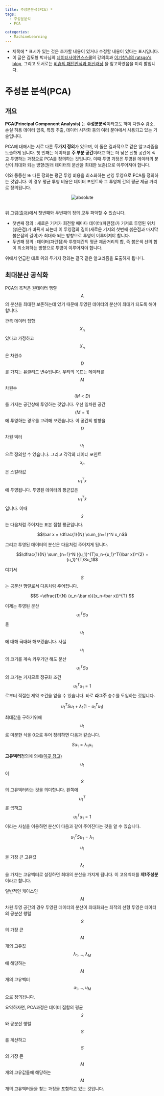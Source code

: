 ```yaml
---
title: 주성분분석(PCA) *
tags:
  - 주성분분석
  - PCA

categories:
  - MachineLearning
---
```


- 제목에 * 표시가 있는 것은 추가할 내용이 있거나 수정할 내용이 있다는 표시입니다.
- 이 글은 김도형 박사님의 <a href="https://datascienceschool.net/">데이터사이언스스쿨</a>의 강의록과 <a href="https://ratsgo.github.io/">이기창님의 ratsgo's blog</a>, 그리고 도서로는 <a href="https://www.google.com/imgres?imgurl=http://t1.gstatic.com/images?q%3Dtbn:ANd9GcQTNaO1S8OepMrlVwqXRaZZrRA6r20i5YVs7W8DrmqUUFI4hMGu&imgrefurl=https://books.google.com/books/about/Pattern_Recognition_and_Machine_Learning.html?id%3DkOXDtAEACAAJ%26source%3Dkp_cover&h=1080&w=753&tbnid=RaJaTb74pCAENM:&q=%ED%8C%A8%ED%84%B4+%EC%9D%B8%EC%8B%9D%EA%B3%BC+%EA%B8%B0%EA%B3%84+%ED%95%99%EC%8A%B5&tbnh=160&tbnw=111&usg=AI4_-kRrLNV8X_BiAzeQJwy9KQJE9XHfGA&vet=12ahUKEwiWvLeM4PHfAhXHw7wKHWt9AOIQ_B0wCXoECAYQEQ..i&docid=b2dKjxvzbtRRzM&itg=1&hl=ko-KR&sa=X&ved=2ahUKEwiWvLeM4PHfAhXHw7wKHWt9AOIQ_B0wCXoECAYQEQ">비숍의 패턴인식과 머신러닝</a> 을 참고하였음을 미리 밝힙니다.

# 주성분 분석(PCA)

## 개요

**PCA(Principal Component Analysis)** 는 **주성분분석**이라고도 하며 차원수 감소, 손실 허용 데이터 압축, 특징 추출, 데이터 시각화 등의 여러 분야에서 사용되고 있는 기술입니다.

PCA에 대해서는 서로 다른 **두가지 정의**가 있으며, 이 둘은 결과적으로 같은 알고리즘을 도출하게 됩니다. 첫 번째는 데이터를 **주 부분 공간**이라고 하는 더 낮은 선형 공간에 직교 투영하는 과정으로 PCA를 정의하는 것입니다. 이때 투영 과정은 투영된 데이터의 분산이 최대화 되는 방향(원래 데이터의 분산을 최대한 보존)으로 이루어져야 합니다.

이와 동등한 또 다른 정의는 평균 투영 비용을 최소화하는 선영 투영으로 PCA를 정의하는 것입니다. 이 경우 평균 투영 비용은 데이터 포인트와 그 투영체 간의 평균 제곱 거리로 정의됩니다.
<br/>
<center><img data-action="zoom" src='{{ "/assets/img/pca_01.gif" | relative_url }}' alt='absolute'></center>
<br/>

위 그림(<a href="https://stats.stackexchange.com/questions/2691/making-sense-of-principal-component-analysis-eigenvectors-eigenvalues">출처</a>)에서 첫번째와 두번째의 정의 모두 파악할 수 있습니다.
- 첫번째 정의 : 새로운 기저가 회전할 때마다 데이터(파란점)가 기저로 투영된 위치(붉은점)가 바뀌게 되는데 이 투영점의 길이(새로운 기저의 첫번째 붉은점과 마지막 붉은점의 길이)가 최대화 되는 방향으로 투영이 이루어져야 합니다.
- 두번째 정의 : 데이터(파란점)와 투영체간의 평균 제곱거리의 합, 즉 붉은색 선의 합이 최소화하는 방향으로 투영이 이루어져야 합니다.

위에서 언급한 대로 위의 두가지 정의는 결국 같은 알고리즘을 도출하게 됩니다.

## 최대분산 공식화

PCA의 목적은 원데이터 행렬 $$A$$의 분산을 최대한 보존하는데 있기 때문에 투영된 데이터의 분산이 최대가 되도록 해야합니다.

관측 데이터 집합 $${X_n}$$ 있다고 가정하고 $$X_n$$은 차원수 $$D$$를 가지는 유클리드 변수입니다. 우리의 목표는 데이터를 $$M$$차원수$$(M<D)$$를 가지는 공간상에 투영하는 것입니다. 우선 일차원 공간$$(M=1)$$에 투영하는 경우를 고려해 보겠습니다. 이 공간의 방향을 $$D$$차원 벡터 $$u_1$$으로 정의할 수 있습니다. 그리고 각각의 데이터 포인트 $$x_n$$은 스칼라값 $${u_1}^{T} x$$에 투영됩니다. 투영된 데이터의 평균값은 $${u_1}^{T} \bar x$$입니다. 이때 $$\bar x$$는 다음처럼 주어지는 표본 집합 평균입니다.

$$\bar x = \dfrac{1}{N} \sum_{n=1}^N x_n$$

그리고 투영된 데이터의 분산은 다음처럼 주어지게 됩니다.

$$\dfrac{1}{N} \sum_{n=1}^N ({u_1}^{T}x_n-{u_1}^T{\bar x})^{2} = {u_1}^{T}Su_1$$

여기서 $$S$$는 공분산 행렬로서 다음처럼 주어집니다.

$$S =\dfrac{1}{N} (x_n-\bar x){(x_n-\bar x)}^{T} $$

이제는 투영된 분산 $${u_1}^{T}Su$$을 $$u_1$$에 대해 극대화 해보겠습니다. 사실 $$u_1$$의 크기를 계속 키우기만 해도 분산 $${u_1}^{T}Su$$의 크기는 커지므로 정규화 조건 $${u_1}^{T}u_1=1$$ 로부터 적절한 제약 조건을 얻을 수 있습니다. 바로 **라그주** 승수를 도입하는 것입니다.

$${u_1}^{T}Su_1 + \lambda_1(1-{u_1}^{T}u_1)$$

최대값을 구하기위해 $$u_1$$로 미분한 식을 0으로 두어 정리하면 다음과 같습니다.

$$Su_1 = \lambda_1u_1$$

**고유벡터**정의에 의해<a href="https://hansololee.github.io/linearalgebra/eigenvalue/">(이곳 참고)</a> $$u_1$$이 $$S$$의 고유벡터라는 것을 의미합니다. 왼쪽에 $${u_1}^{T}$$를 곱하고 $${u_1}^{T}u_1=1$$이라는 사실을 이용하면 분산이 다음과 같이 주어진다는 것을 알 수 있습니다.

$${u_1}^{T}Su_1 = \lambda_1$$

$$u_1$$을 가장 큰 고유값 $$\lambda_1$$을 가지는 고유벡터로 설정하면 최대의 분산을 가지게 됩니다. 이 고유벡터를 **제1주성분**이라고 합니다.

일반적인 케이스인 $$M$$차원 투영 공간의 경우 투영된 데이터의 분산이 최대화되는 최적의 선형 투영은 데이터의 공분산 행렬 $$S$$의 가장 큰 $$M$$개의 고유값 $$\lambda_1,...,\lambda_M$$에 해당하는 $$M$$개의 고유벡터 $$u_1,...,u_M$$으로 정의됩니다.

요약하자면, PCA과정은 데이터 집합의 평균 $$\bar x$$와 공분산 행렬 $$S$$를 계산하고 $$S$$의 가장 큰 $$M$$개의 고유값들에 해당하는 $$M$$개의 고유벡터들을 찾는 과정을 포함하고 있는 것입니다.
